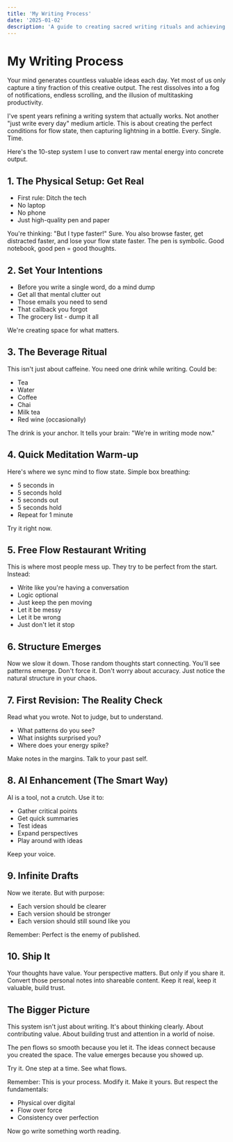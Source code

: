 ```yaml
---
title: 'My Writing Process'
date: '2025-01-02'
description: 'A guide to creating sacred writing rituals and achieving flow state in your writing practice.'
---
```


# My Writing Process

Your mind generates countless valuable ideas each day. Yet most of us only capture a tiny fraction of this creative output. The rest dissolves into a fog of notifications, endless scrolling, and the illusion of multitasking productivity.

I've spent years refining a writing system that actually works. Not another "just write every day" medium article. This is about creating the perfect conditions for flow state, then capturing lightning in a bottle. Every. Single. Time.

Here's the 10-step system I use to convert raw mental energy into concrete output.

## 1. The Physical Setup: Get Real
- First rule: Ditch the tech
- No laptop
- No phone
- Just high-quality pen and paper

You're thinking: "But I type faster!" Sure. You also browse faster, get distracted faster, and lose your flow state faster. The pen is symbolic. Good notebook, good pen = good thoughts.

## 2. Set Your Intentions
- Before you write a single word, do a mind dump
- Get all that mental clutter out
- Those emails you need to send
- That callback you forgot
- The grocery list - dump it all

We're creating space for what matters.

## 3. The Beverage Ritual
This isn't just about caffeine. You need one drink while writing. Could be:

- Tea
- Water
- Coffee
- Chai
- Milk tea
- Red wine (occasionally)

The drink is your anchor. It tells your brain: "We're in writing mode now."

## 4. Quick Meditation Warm-up
Here's where we sync mind to flow state. Simple box breathing:

- 5 seconds in
- 5 seconds hold
- 5 seconds out
- 5 seconds hold
- Repeat for 1 minute

Try it right now. 

## 5. Free Flow Restaurant Writing
This is where most people mess up. They try to be perfect from the start.
Instead:

- Write like you're having a conversation
- Logic optional
- Just keep the pen moving
- Let it be messy
- Let it be wrong
- Just don't let it stop

## 6. Structure Emerges
Now we slow it down. Those random thoughts start connecting. You'll see patterns emerge.
Don't force it. Don't worry about accuracy. Just notice the natural structure in your chaos.

## 7. First Revision: The Reality Check
Read what you wrote. Not to judge, but to understand.

- What patterns do you see?
- What insights surprised you?
- Where does your energy spike?

Make notes in the margins. Talk to your past self.

## 8. AI Enhancement (The Smart Way)
AI is a tool, not a crutch. Use it to:

- Gather critical points
- Get quick summaries
- Test ideas
- Expand perspectives
- Play around with ideas

Keep your voice. 

## 9. Infinite Drafts
Now we iterate. But with purpose:

- Each version should be clearer
- Each version should be stronger
- Each version should still sound like you

Remember: Perfect is the enemy of published.

## 10. Ship It
Your thoughts have value. Your perspective matters. But only if you share it.
Convert those personal notes into shareable content. Keep it real, keep it valuable, build trust.

## The Bigger Picture
This system isn't just about writing. It's about thinking clearly. About contributing value. About building trust and attention in a world of noise.

The pen flows so smooth because you let it. The ideas connect because you created the space. The value emerges because you showed up.

Try it. One step at a time. See what flows.

Remember: This is your process. Modify it. Make it yours. But respect the fundamentals:

- Physical over digital
- Flow over force
- Consistency over perfection

Now go write something worth reading.